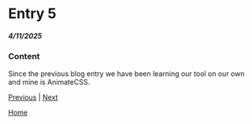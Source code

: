 # Entry 5
##### 4/11/2025

### Content
Since the previous blog entry we have been learning our tool on our own and mine is AnimateCSS. 

[Previous](entry04.md) | [Next](entry06.md)

[Home](../README.md)
